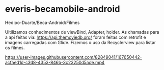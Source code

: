 # everis-becamobile-android
Hedipo-Duarte/Beca-Android/Filmes

 Ultilizamos conhecimentos de viewBind, Adapter, holder. As chamadas para a api feitas via: https://api.themoviedb.org/ foram feitas com retrofit e imagens        carregadas com Glide. Fizemos o uso da Recyclerview para listar os filmes.

https://user-images.githubusercontent.com/82849041/167650442-acfaed1d-c3d8-4353-846b-3c23250d5ade.mp4

